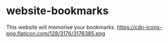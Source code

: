 # website-bookmarks
This website will memorise your bookmarks.
https://cdn-icons-png.flaticon.com/128/3176/3176385.png
